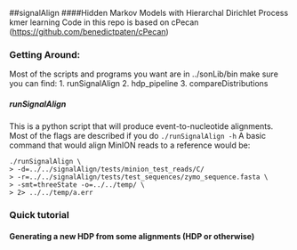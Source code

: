 ##signalAlign
####Hidden Markov Models with Hierarchal Dirichlet Process kmer learning
Code in this repo is based on cPecan (https://github.com/benedictpaten/cPecan)

### Getting Around:
Most of the scripts and programs you want are in ../sonLib/bin make sure you can find:
    1. runSignalAlign 
    2. hdp_pipeline
    3. compareDistributions

##### runSignalAlign
This is a python script that will produce event-to-nucleotide alignments. Most of the flags are described if you do
`./runSignalAlign -h`
A basic command that would align MinION reads to a reference would be:
```
./runSignalAlign \
> -d=../../signalAlign/tests/minion_test_reads/C/ 
> -r=../../signalAlign/tests/test_sequences/zymo_sequence.fasta \
> -smt=threeState -o=../../temp/ \
> 2> ../../temp/a.err

```


### Quick tutorial 
#### Generating a new HDP from some alignments (HDP or otherwise)
